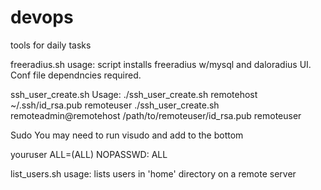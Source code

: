 # devops 
tools for daily tasks 




freeradius.sh usage: script installs freeradius w/mysql and daloradius UI.  Conf file dependncies required.


ssh_user_create.sh Usage:
./ssh_user_create.sh remotehost ~/.ssh/id_rsa.pub remoteuser
./ssh_user_create.sh remoteadmin@remotehost /path/to/remoteuser/id_rsa.pub remoteuser

Sudo
You may need to run visudo and add to the bottom

youruser ALL=(ALL) NOPASSWD: ALL

list_users.sh usage: lists users in 'home' directory on a remote server



